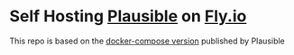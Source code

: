 # Self Hosting [Plausible](https://plausible.io/docs/self-hosting) on [Fly.io](https://fly.io/)

This repo is based on the [docker-compose version](https://github.com/plausible/hosting) published by Plausible
